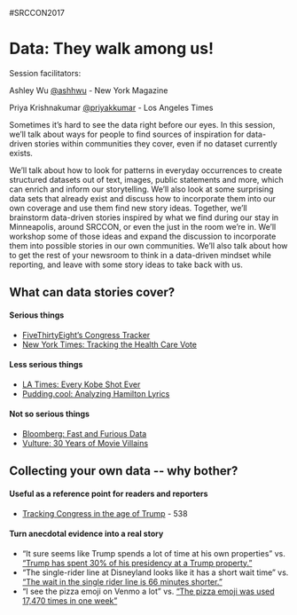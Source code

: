 #SRCCON2017
# Data: They walk among us!

Session facilitators: 

Ashley Wu [@ashhwu](http://twitter.com/ashhwu) - New York Magazine

Priya Krishnakumar [@priyakkumar](http://twitter.com/priyakkumar) - Los Angeles Times

Sometimes it’s hard to see the data right before our eyes. In this session, we’ll talk about ways for people to find sources of inspiration for data-driven stories within communities they cover, even if no dataset currently exists.

We’ll talk about how to look for patterns in everyday occurrences to create structured datasets out of text, images, public statements and more, which can enrich and inform our storytelling. We’ll also look at some surprising data sets that already exist and discuss how to incorporate them into our own coverage and use them find new story ideas. Together, we’ll brainstorm data-driven stories inspired by what we find during our stay in Minneapolis, around SRCCON, or even the just in the room we’re in. We’ll workshop some of those ideas and expand the discussion to incorporate them into possible stories in our own communities. We’ll also talk about how to get the rest of your newsroom to think in a data-driven mindset while reporting, and leave with some story ideas to take back with us.

## What can data stories cover?
#### Serious things
* [FiveThirtyEight’s Congress Tracker](https://projects.fivethirtyeight.com/congress-trump-score/)
* [New York Times: Tracking the Health Care Vote](https://www.nytimes.com/interactive/2017/07/25/us/politics/senate-vote-republican-health-care-bill.html?_r=1)

#### Less serious things
* [LA Times: Every Kobe Shot Ever](http://graphics.latimes.com/kobe-every-shot-ever/)
* [Pudding.cool: Analyzing Hamilton Lyrics](https://pudding.cool/2017/03/hamilton/)

#### Not so serious things
* [Bloomberg: Fast and Furious Data](https://www.bloomberg.com/graphics/2017-fast-and-furious/)
* [Vulture: 30 Years of Movie Villains](http://www.vulture.com/2017/06/30-years-action-movie-villains-11-infographics.html)

## Collecting your own data -- why bother?

#### Useful as a reference point for readers and reporters
* [Tracking Congress in the age of Trump](https://projects.fivethirtyeight.com/congress-trump-score/) - 538 

#### Turn anecdotal evidence into a real story
* “It sure seems like Trump spends a lot of time at his own properties” vs. [“Trump has spent 30% of his presidency at a Trump property.”](https://www.nytimes.com/interactive/2017/04/05/us/politics/tracking-trumps-visits-to-his-branded-properties.html?_r=0)
* “The single-rider line at Disneyland looks like it has a short wait time” vs. [“The wait in the single rider line is 66 minutes shorter.”](http://www.latimes.com/projects/la-fi-disneyland-ride-wait-time/)
* “I see the pizza emoji on Venmo a lot” vs. [“The pizza emoji was used 17,470 times in one week”](https://qz.com/359903/the-emoji-of-venmo/)
